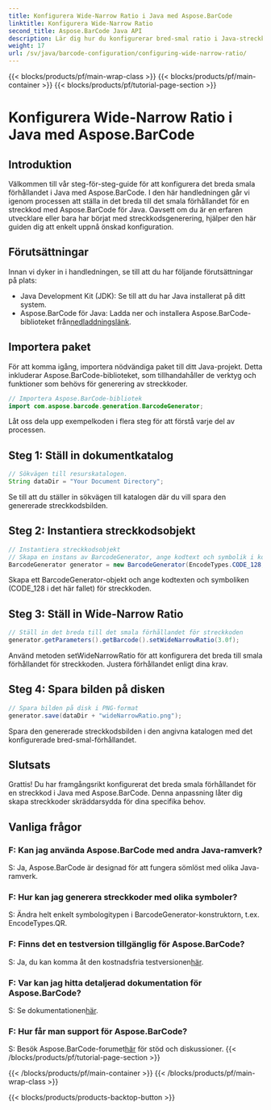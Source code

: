 ```yaml
---
title: Konfigurera Wide-Narrow Ratio i Java med Aspose.BarCode
linktitle: Konfigurera Wide-Narrow Ratio
second_title: Aspose.BarCode Java API
description: Lär dig hur du konfigurerar bred-smal ratio i Java-streckkoder med Aspose.BarCode. Följ vår steg-för-steg-guide för sömlös anpassning.
weight: 17
url: /sv/java/barcode-configuration/configuring-wide-narrow-ratio/
---
```


{{< blocks/products/pf/main-wrap-class >}}
{{< blocks/products/pf/main-container >}}
{{< blocks/products/pf/tutorial-page-section >}}

# Konfigurera Wide-Narrow Ratio i Java med Aspose.BarCode


## Introduktion

Välkommen till vår steg-för-steg-guide för att konfigurera det breda smala förhållandet i Java med Aspose.BarCode. I den här handledningen går vi igenom processen att ställa in det breda till det smala förhållandet för en streckkod med Aspose.BarCode för Java. Oavsett om du är en erfaren utvecklare eller bara har börjat med streckkodsgenerering, hjälper den här guiden dig att enkelt uppnå önskad konfiguration.

## Förutsättningar

Innan vi dyker in i handledningen, se till att du har följande förutsättningar på plats:

- Java Development Kit (JDK): Se till att du har Java installerat på ditt system.
-  Aspose.BarCode för Java: Ladda ner och installera Aspose.BarCode-biblioteket från[nedladdningslänk](https://releases.aspose.com/barcode/java/).

## Importera paket

För att komma igång, importera nödvändiga paket till ditt Java-projekt. Detta inkluderar Aspose.BarCode-biblioteket, som tillhandahåller de verktyg och funktioner som behövs för generering av streckkoder.

```java
// Importera Aspose.BarCode-bibliotek
import com.aspose.barcode.generation.BarcodeGenerator;
```

Låt oss dela upp exempelkoden i flera steg för att förstå varje del av processen.

## Steg 1: Ställ in dokumentkatalog

```java
// Sökvägen till resurskatalogen.
String dataDir = "Your Document Directory";
```

Se till att du ställer in sökvägen till katalogen där du vill spara den genererade streckkodsbilden.

## Steg 2: Instantiera streckkodsobjekt

```java
// Instantiera streckkodsobjekt
// Skapa en instans av BarcodeGenerator, ange kodtext och symbolik i konstruktorn
BarcodeGenerator generator = new BarcodeGenerator(EncodeTypes.CODE_128, "12345678");
```

Skapa ett BarcodeGenerator-objekt och ange kodtexten och symboliken (CODE_128 i det här fallet) för streckkoden.

## Steg 3: Ställ in Wide-Narrow Ratio

```java
// Ställ in det breda till det smala förhållandet för streckkoden
generator.getParameters().getBarcode().setWideNarrowRatio(3.0f);
```

Använd metoden setWideNarrowRatio för att konfigurera det breda till smala förhållandet för streckkoden. Justera förhållandet enligt dina krav.

## Steg 4: Spara bilden på disken

```java
// Spara bilden på disk i PNG-format
generator.save(dataDir + "wideNarrowRatio.png");
```

Spara den genererade streckkodsbilden i den angivna katalogen med det konfigurerade bred-smal-förhållandet.

## Slutsats

Grattis! Du har framgångsrikt konfigurerat det breda smala förhållandet för en streckkod i Java med Aspose.BarCode. Denna anpassning låter dig skapa streckkoder skräddarsydda för dina specifika behov.

## Vanliga frågor

### F: Kan jag använda Aspose.BarCode med andra Java-ramverk?
S: Ja, Aspose.BarCode är designad för att fungera sömlöst med olika Java-ramverk.

### F: Hur kan jag generera streckkoder med olika symboler?
S: Ändra helt enkelt symbologitypen i BarcodeGenerator-konstruktorn, t.ex. EncodeTypes.QR.

### F: Finns det en testversion tillgänglig för Aspose.BarCode?
 S: Ja, du kan komma åt den kostnadsfria testversionen[här](https://releases.aspose.com/).

### F: Var kan jag hitta detaljerad dokumentation för Aspose.BarCode?
 S: Se dokumentationen[här](https://reference.aspose.com/barcode/java/).

### F: Hur får man support för Aspose.BarCode?
 S: Besök Aspose.BarCode-forumet[här](https://forum.aspose.com/c/barcode/13) för stöd och diskussioner.
{{< /blocks/products/pf/tutorial-page-section >}}

{{< /blocks/products/pf/main-container >}}
{{< /blocks/products/pf/main-wrap-class >}}

{{< blocks/products/products-backtop-button >}}
